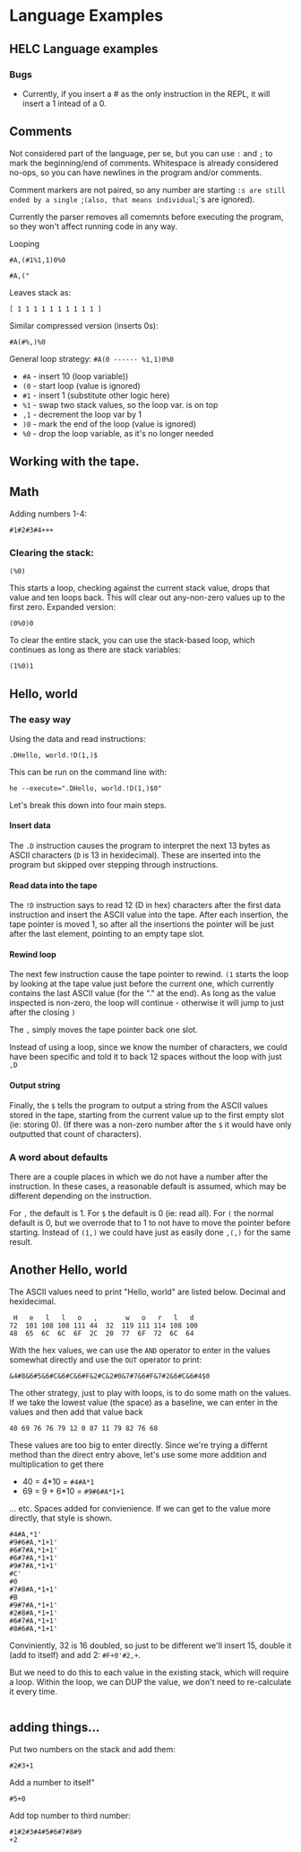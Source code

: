 # Language Examples

## HELC Language examples

### Bugs

* Currently, if you insert a # as the only instruction in the REPL, it will insert a 1 intead of a 0.

## Comments

Not considered part of the language, per se, but you can use `:` and `;` to mark the beginning/end of comments. Whitespace is already considered no-ops, so you can have newlines in the program and/or comments.

Comment markers are not paired, so any number are starting `:s are still ended by a single `;` (also, that means individual `;`s are ignored).

Currently the parser removes all comemnts before executing the program, so they won't affect running code in any way.

Looping
```
#A,(#1%1,1)0%0
```
```
#A,("
```

Leaves stack as:
```
[ 1 1 1 1 1 1 1 1 1 1 ]
```

Similar compressed version (inserts 0s):

```
#A(#%,)%0
```

General loop strategy: `#A(0 ------ %1,1)0%0`

* `#A` - insert 10 (loop variable))
* `(0` - start loop (value is ignored)
* `#1` - insert 1 (substitute other logic here)
* `%1` - swap two stack values, so the loop var. is on top
* `,1` - decrement the loop var by 1
* `)0` - mark the end of the loop (value is ignored)
* `%0` - drop the loop variable, as it's no longer needed

## Working with the tape.

## Math

Adding numbers 1-4:

```
#1#2#3#4+++
```


### Clearing the stack:

```
(%0)
```

This starts a loop, checking against the current stack value, drops that value and ten loops back. This will clear out any-non-zero values up to the first zero. Expanded version:

```
(0%0)0 
```

To clear the entire stack, you can use the stack-based loop, which continues as long as there are stack variables:

```
(1%0)1
```

## Hello, world

### The easy way

Using the data and read instructions:

```
.DHello, world.!D(1,)$
```

This can be run on the command line with:
```
he --execute=".DHello, world.!D(1,)$0"
```

Let's break this down into four main steps.

#### Insert data

The `.D` instruction causes the program to interpret the next 13 bytes as ASCII characters (`D` is 13 in hexidecimal). These are inserted into the program but skipped over stepping through instructions.

#### Read data into the tape

The `!D` instruction says to read 12 (D in hex) characters after the first data instruction and insert the ASCII value into the tape. After each insertion, the tape pointer is moved 1, so after all the insertions the pointer will be just after the last element, pointing to an empty tape slot.

#### Rewind loop

The next few instruction cause the tape pointer to rewind. `(1` starts the loop by looking at the tape value just before the current one, which currently contains the last ASCII value (for the "." at the end). As long as the value inspected is non-zero, the loop will continue - otherwise it will jump to just after the closing `)`

The `,` simply moves the tape pointer back one slot. 

Instead of using a loop, since we know the number of characters, we could have been specific and told it to back 12 spaces without the loop with just `,D`

#### Output string

Finally, the `$` tells the program to output a string from the ASCII values stored in the tape, starting from the current value up to the first empty slot (ie: storing 0). (If there was a non-zero number after the `$`  it would have only outputted that count of characters).

### A word about defaults

There are a couple places in which we do not have a number after the instruction. In these cases, a reasonable default is assumed, which may be different depending on the instruction.

For `,` the default is 1. For `$` the default is 0 (ie: read all). For `(` the normal default is 0, but we overrode that to 1 to not have to move the pointer before starting. Instead of `(1,)` we could have just as easily done `,(,)` for the same result.


## Another Hello, world


The ASCII values need to print "Hello, world" are listed below. Decimal and hexidecimal.
```
 H   e   l   l   o   ,       w   o   r   l   d 
72  101 108 108 111 44  32  119 111 114 108 100
48  65  6C  6C  6F  2C  20  77  6F  72  6C  64
```

With the hex values, we can use the `AND` operator to enter in the values somewhat directly and use the `OUT` operator to print:

```
&4#8&6#5&6#C&6#C&6#F&2#C&2#0&7#7&6#F&7#2&6#C&6#4$0
```

The other strategy, just to play with loops, is to do some math on the values. If we take the lowest value (the space) as a baseline, we can enter in the values and then add that value back

```
40 69 76 76 79 12 0 87 11 79 82 76 68
```

These values are too big to enter directly. Since we're trying a differnt method than the direct entry above, let's use some more addition and multiplication to get there

* 40 = 4*10 = `#4#A*1`
* 69 = 9 + 6*10 = `#9#6#A*1+1`

... etc. Spaces added for convienience. If we can get to the value more directly, that style is shown.

```
#4#A,*1'
#9#6#A,*1+1'
#6#7#A,*1+1'
#6#7#A,*1+1'
#9#7#A,*1+1'
#C'
#0
#7#8#A,*1+1'
#B
#9#7#A,*1+1'
#2#8#A,*1+1'
#6#7#A,*1+1'
#8#6#A,*1+1'
```

Conviniently, 32 is 16 doubled, so just to be different we'll insert 15, double it (add to itself) and add 2: `#F+0'#2,+`.

But we need to do this to each value in the existing stack, which will require a loop. Within the loop, we can DUP the value, we don't need to re-calculate it every time.

```

```

## adding things...

Put two numbers on the stack and add them:
```
#2#3+1
```

Add a number to itself"

```
#5+0
```

Add top number to third number:


```
#1#2#3#4#5#6#7#8#9
+2
```

